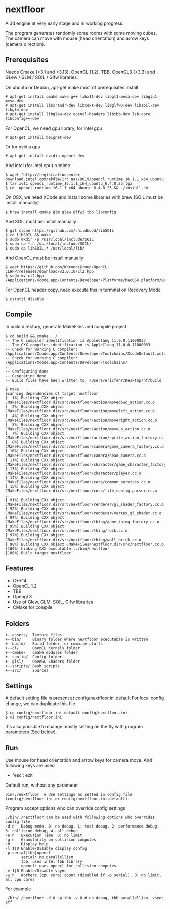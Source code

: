 # nextfloor

A 3d engine at very early stage and in working progress.

The program generates randomly some rooms with some moving cubes.
The camera can move with mouse (head orientation) and arrow keys (camera direction).

## Prerequisites

Needs Cmake (>3.1 and <3.13), OpenCL (1.2), TBB, OpenGL3 (>3.3) and GLew / GLM / SOIL / Glfw libraries.

On ubuntu or Debian, apt-get make most of prerequisites install
```
# apt-get install cmake make g++ libx11-dev libgl1-mesa-dev libglu1-mesa-dev
# apt-get install libxrandr-dev libxext-dev libglfw3-dev libsoil-dev libglm-dev
# apt-get install libglew-dev opencl-headers libtbb-dev lsb-core libconfig++-dev
```

For OpenCL, we need gpu library, for intel gpu
```
# apt-get install beignet-dev
```

Or for nvidia gpu
```
# apt-get install nvidia-opencl-dev
```

And intel (for intel cpu) runtime
```
$ wget "http://registrationcenter-download.intel.com/akdlm/irc_nas/9019/opencl_runtime_16.1.1_x64_ubuntu_6.4.0.25.tgz"
$ tar xvfz opencl_runtime_16.1.1_x64_ubuntu_6.4.0.25.tgz
$ cd  opencl_runtime_16.1.1_x64_ubuntu_6.4.0.25 && ./install.sh
```

On OSX, we need XCode and install some libraries with brew (SOIL must be install manually)
```
$ brew install cmake glm glew glfw3 tbb libconfig
```

And SOIL must be install manually
```
$ git clone https://github.com/childhood/libSOIL
$ cd libSOIL && make
$ sudo mkdir -p /usr/local/include/SOIL
$ sudo cp *.h /usr/local/include/SOIL/
$ sudo cp libSOIL.* /usr/local/lib/
```

And OpenCL must be install manually
```
$ wget https://github.com/KhronosGroup/OpenCL-CLHPP/releases/download/v2.0.10/cl2.hpp
$ sudo mv cl2.hpp /Applications/Xcode.app/Contents/Developer/Platforms/MacOSX.platform/Developer/SDKs/MacOSX.sdk/System/Library/Frameworks/OpenCL.framework/Headers/
```

For OpenCL header copy, need execute this in terminal on Recovery Mode
```
$ csrutil disable
```

## Compile

In build directory, generate MakeFiles and compile project
```
$ cd build && cmake ../
-- The C compiler identification is AppleClang 11.0.0.11000033
-- The CXX compiler identification is AppleClang 11.0.0.11000033
-- Check for working C compiler: /Applications/Xcode.app/Contents/Developer/Toolchains/XcodeDefault.xctoolchain/usr/bin/cc
-- Check for working C compiler: /Applications/Xcode.app/Contents/Developer/Toolchains/
...
-- Configuring done
-- Generating done
-- Build files have been written to: /Users/ericfehr/Desktop/nf/build

$ make
Scanning dependencies of target nextfloor
[  1%] Building CXX object CMakeFiles/nextfloor.dir/src/nextfloor/action/movedown_action.cc.o
[  2%] Building CXX object CMakeFiles/nextfloor.dir/src/nextfloor/action/moveleft_action.cc.o
[  4%] Building CXX object CMakeFiles/nextfloor.dir/src/nextfloor/action/moveright_action.cc.o
[  5%] Building CXX object CMakeFiles/nextfloor.dir/src/nextfloor/action/moveup_action.cc.o
[  7%] Building CXX object CMakeFiles/nextfloor.dir/src/nextfloor/action/sprite_action_factory.cc.o
[  8%] Building CXX object CMakeFiles/nextfloor.dir/src/nextfloor/camera/game_camera_factory.cc.o
[ 10%] Building CXX object CMakeFiles/nextfloor.dir/src/nextfloor/camera/head_camera.cc.o
[ 11%] Building CXX object CMakeFiles/nextfloor.dir/src/nextfloor/character/game_character_factory.cc.o
[ 13%] Building CXX object CMakeFiles/nextfloor.dir/src/nextfloor/character/player.cc.o
[ 14%] Building CXX object CMakeFiles/nextfloor.dir/src/nextfloor/core/common_services.cc.o
[ 15%] Building CXX object CMakeFiles/nextfloor.dir/src/nextfloor/core/file_config_parser.cc.o
...
[ 91%] Building CXX object CMakeFiles/nextfloor.dir/src/nextfloor/renderer/gl_shader_factory.cc.o
[ 92%] Building CXX object CMakeFiles/nextfloor.dir/src/nextfloor/renderer/vertex_gl_shader.cc.o
[ 94%] Building CXX object CMakeFiles/nextfloor.dir/src/nextfloor/thing/game_thing_factory.cc.o
[ 95%] Building CXX object CMakeFiles/nextfloor.dir/src/nextfloor/thing/rock.cc.o
[ 97%] Building CXX object CMakeFiles/nextfloor.dir/src/nextfloor/thing/wall_brick.cc.o
[ 98%] Building CXX object CMakeFiles/nextfloor.dir/src/nextfloor.cc.o
[100%] Linking CXX executable ../bin/nextfloor
[100%] Built target nextfloor
```

## Features

- C++14
- OpenCL 1.2
- TBB
- Opengl 3
- Use of Glew, GLM, SOIL, Glfw libraries
- CMake for compile

## Folders
```
+--assets/  Texture files
+--bin/     Binary folder where nextfloor executable is written
+--build/   Build folder for compile stuffs
+--cl/      OpenCL Kernels folder
+--cmake/   Cmake modules folder
+--config/  Config folder
+--glsl/    OpenGL Shaders folder
+--scripts/ Bash scripts
+--src/     Sources
```

## Settings

A default setting file is present at config/nextfloor.ini.default
For local config change, we can duplicate this file
```
$ cp config/nextfloor.ini.default config/nextfloor.ini
$ vi config/nextfloor.ini
```

It's also possible to change mostly setting on the fly with program parameters (See below).

## Run

Use mouse for head orientation and arrow keys for camera move.
And following keys are used
- 'esc': exit

Default run, without any parameter
```
bin/./nextfloor  # Use settings as setted in config file (config/nextfloor.ini or config/nextfloor.ini.default).
```

Program accept options who can override config settings
```
./bin/./nextfloor can be used with following options who overrides config file
-d n   Debug mode, 0: no debug, 1: test debug, 2: performance debug, 3: collision debug, 4: all debug
-e n   Execution Time, 0: no limit
-g n   Granularity on collision computes
-h     Display help
-l 1|0 Enable/Disable display config
-p serial|tbb|opencl
       serial: no parallellism
       tbb: uses intel tbb library
       opencl: uses opencl for collision computes
-v 1|0 Enable/Disable vsync
-w n   Workers (cpu core) count (disabled if -p serial), 0: no limit, all cpu cores
```

For example
```
./bin/./nextfloor -d 0 -p tbb -v 0 # no debug, tbb parallellism, vsync off
```
